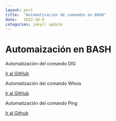 ```yaml
---
layout: post
title:  "Automatización de comandos en BASH"
date:   2022-10-9
categories: jekyll update
---
```


# Automaización en BASH

Automatización del comando DIG 

<a href="https://github.com/TripleYei/dig-bash"> Ir al GitHub</a>

Automatización del comando Whois

<a href="https://github.com/TripleYei/whois-bash">Ir al GitHub</a>

Automatización del comando Ping

<a href="https://github.com/TripleYei/ping-bash"> Ir al Github</a>
